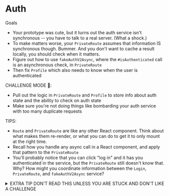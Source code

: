 # Auth

Goals

- Your prototype was cute, but it turns out the auth service isn't synchronous -- you have to talk to a real server. (What a shock.)
- To make matters worse, your `PrivateRoute` assumes that information IS synchronous though. Bummer. And you don't want to cache a result locally, you should check when it matters.
- Figure out how to use `fakeAuthV2Async`, where the `#isAuthenticated` call is an asynchronous check, in `PrivateRoute`
- Then fix `Profile` which also needs to know when the user is authenticated

CHALLENGE MODE 🏅:

- Pull out the logic in `PrivateRoute` and `Profile` to store info about auth state and the ability to check on auth state
- Make sure you're not doing things like bombarding your auth service with too many duplicate requests

TIPS:

- `Route` and `PrivateRoute` are like any other React component. Think about what makes them re-render, or what you can do to get it to only mount at the right time.
- Recall how you handle any async call in a React component, and apply that pattern to the `PrivateRoute`
- You'll probably notice that you can click "log in" and it has you authenticated in the service, but the `PrivateRoute` still doesn't know that. Why? How might you coordinate information between the `Login`, `PrivateRoute`, and `fakeAuthV2Async` service?

<details>
  <summary>EXTRA TIP DON'T READ THIS UNLESS YOU ARE STUCK AND DON'T LIKE A CHALLENGE</summary>
  <p>
  Potential solutions:
  
  - you can listen to route changes using `history.listen(() => { /* ... */ })`, which returns a listener function that can be invoked on cleanup to wipe the listener
    - this can create lots of duplicate listeners though...
  - you could subscribe to changes on the fakeAuth, create a wrapper for it that pushes updates to subscribers
  - you could only mount a `PrivateRoute` once it matches, and not before -- think about how we've done that in the past
  </p>
</details>
